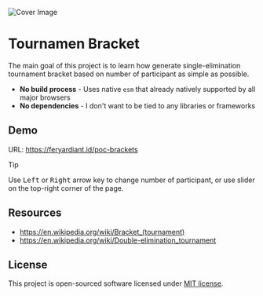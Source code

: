 ![Cover Image](https://repository-images.githubusercontent.com/887858620/ff2f4cec-940f-482b-a86d-97a169fde164)

# Tournamen Bracket

The main goal of this project is to learn how generate single-elimination tournament bracket based on number of participant as simple as possible.

- **No build process** - Uses native `esm` that already natively supported by all major browsers
- **No dependencies** - I don't want to be tied to any libraries or frameworks

## Demo

URL: https://feryardiant.id/poc-brackets

> [!TIP]
> Use <kbd>Left</kbd> or <kbd>Right</kbd> arrow key to change number of participant, or use slider on the top-right corner of the page.

## Resources

- https://en.wikipedia.org/wiki/Bracket_(tournament)
- https://en.wikipedia.org/wiki/Double-elimination_tournament

## License

This project is open-sourced software licensed under [MIT license](LICENSE.md).
